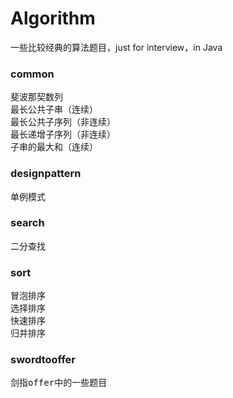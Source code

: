 Algorithm
=========

一些比较经典的算法题目，just for interview，in Java


### common

<pre>
斐波那契数列
最长公共子串（连续）
最长公共子序列（非连续）
最长递增子序列（非连续）
子串的最大和（连续）
</pre>

### designpattern

<pre>
单例模式
</pre>

### search

<pre>
二分查找
</pre>

### sort

<pre>
冒泡排序
选择排序
快速排序
归并排序
</pre>

### swordtooffer

<pre>
剑指offer中的一些题目
</pre>
